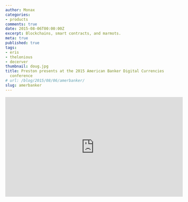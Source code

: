 ```yaml
---
author: Monax
categories:
- products
comments: true
date: 2015-08-06T00:00:00Z
excerpt: Blockchains, smart contracts, and marmots.
meta: true
published: true
tags:
- eris
- thelonious
- decerver
thumbnail: doug.jpg
title: Preston presents at the 2015 American Banker Digital Currencies & the Blockchain
  conference
# url: /blog/2015/08/06/amerbanker/
slug: amerbanker
---
```


<iframe width="560" height="315" src="https://www.youtube.com/embed/Wd4wDnnG5uc" frameborder="0" allowfullscreen></iframe>

